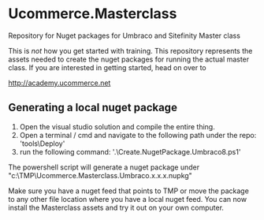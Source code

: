 # Ucommerce.Masterclass
Repository for Nuget packages for Umbraco and Sitefinity Master class

This is *not* how you get started with training. This repository represents the assets needed to create the nuget packages for running the actual master class. If you are interested in getting started, head on over to

http://academy.ucommerce.net

## Generating a local nuget package

1. Open the visual studio solution and compile the entire thing. 
2. Open a terminal / cmd and navigate to the following path under the repo: 'tools\Deploy'
3. run the following command: '.\Create.NugetPackage.Umbraco8.ps1'

The powershell script will generate a nuget package under "c:\TMP\Ucommerce.Masterclass.Umbraco.x.x.x.nupkg"

Make sure you have a nuget feed that points to TMP or move the package to any other file location where you have a local nuget feed. You can now install the Masterclass assets and try it out on your own computer.
